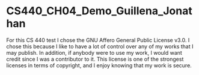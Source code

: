 # CS440_CH04_Demo_Guillena_Jonathan

For this CS 440 test I chose the GNU Affero General Public License v3.0. I chose this because I like to have a lot of control over any of my works that I may publish. In addition, if anybody were to use my work, I would want credit since I was a contributor to it. This license is one of the strongest licenses in terms of copyright, and I enjoy knowing that my work is secure.
